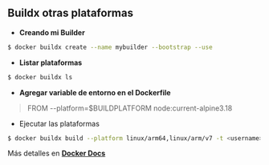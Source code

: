 ## Buildx otras plataformas

* **Creando mi Builder**
```bash
$ docker buildx create --name mybuilder --bootstrap --use
```

* **Listar plataformas**
```bash
$ docker buildx ls
```
* **Agregar variable de entorno en el Dockerfile**
> FROM --platform=$BUILDPLATFORM node:current-alpine3.18

* Ejecutar las plataformas
```bash
$ docker buildx build --platform linux/arm64,linux/arm/v7 -t <username>/<image>:latest --push .
```
Más detalles en **[Docker Docs](https://docs.docker.com/build/building/multi-platform/)**